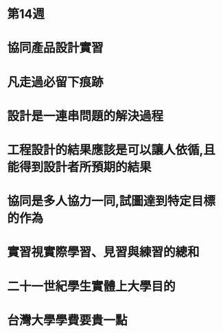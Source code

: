 # 第14週
# 協同產品設計實習

# 凡走過必留下痕跡

# 設計是一連串問題的解決過程

# 工程設計的結果應該是可以讓人依循,且能得到設計者所預期的結果

# 協同是多人協力一同,試圖達到特定目標的作為

# 實習視實際學習、見習與練習的總和

# 二十一世紀學生實體上大學目的

# 台灣大學學費要貴一點
